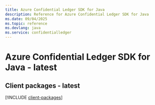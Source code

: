 ```yaml
---
title: Azure Confidential Ledger SDK for Java
description: Reference for Azure Confidential Ledger SDK for Java
ms.date: 09/04/2025
ms.topic: reference
ms.devlang: java
ms.service: confidentialledger
---
```

# Azure Confidential Ledger SDK for Java - latest

## Client packages - latest
[!INCLUDE [client-packages](confidential-ledger-client-index.md)]
